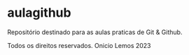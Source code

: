 # aulagithub
Repositório destinado para as aulas praticas de Git &amp; Github.

Todos os direitos reservados. 
Onicio Lemos 2023
